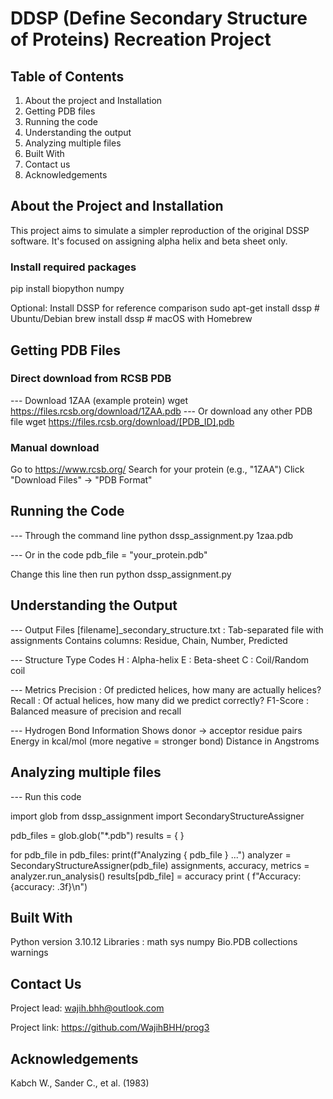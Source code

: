 # DDSP (Define Secondary Structure of Proteins) Recreation Project

## Table of Contents
1. About the project and Installation
2. Getting PDB files
3. Running the code
4. Understanding the output
5. Analyzing multiple files
6. Built With
7. Contact us
8. Acknowledgements

## About the Project and Installation

This project aims to simulate a simpler reproduction of the original DSSP software.
It's focused on assigning alpha helix and beta sheet only.

### Install required packages
pip install biopython numpy

Optional: Install DSSP for reference comparison
sudo apt-get install dssp # Ubuntu/Debian
brew install dssp # macOS with Homebrew

## Getting PDB Files

### Direct download from RCSB PDB
--- Download 1ZAA (example protein)
wget https://files.rcsb.org/download/1ZAA.pdb
--- Or download any other PDB file
wget https://files.rcsb.org/download/[PDB_ID].pdb

### Manual download
Go to https://www.rcsb.org/
Search for your protein (e.g., "1ZAA")
Click "Download Files" → "PDB Format"

## Running the Code
---  Through the command line
python dssp_assignment.py 1zaa.pdb

--- Or in the code
pdb_file = "your_protein.pdb"

Change this line then run python dssp_assignment.py

## Understanding the Output

--- Output Files
[filename]_secondary_structure.txt : Tab-separated file with assignments
Contains columns: Residue, Chain, Number, Predicted

--- Structure Type Codes
H : Alpha-helix
E : Beta-sheet
C : Coil/Random coil

--- Metrics
Precision : Of predicted helices, how many are actually helices?
Recall : Of actual helices, how many did we predict correctly?
F1-Score : Balanced measure of precision and recall

--- Hydrogen Bond Information
Shows donor → acceptor residue pairs
Energy in kcal/mol (more negative = stronger bond)
Distance in Angstroms

## Analyzing multiple files

--- Run this code

import glob 
from dssp_assignment import SecondaryStructureAssigner

pdb_files = glob.glob("*.pdb")
results = { }

for pdb_file in pdb_files: 
    print(f"Analyzing { pdb_file } ...") 
    analyzer = SecondaryStructureAssigner(pdb_file) 
    assignments, accuracy, metrics = analyzer.run_analysis() 
    results[pdb_file] = accuracy 
    print ( f"Accuracy: {accuracy: .3f}\n")

## Built With

Python version 3.10.12
Libraries :
        math
        sys
        numpy
        Bio.PDB
        collections
        warnings

        
## Contact Us

Project lead: wajih.bhh@outlook.com

Project link: https://github.com/WajihBHH/prog3

## Acknowledgements

Kabch W., Sander C., et al. (1983)
